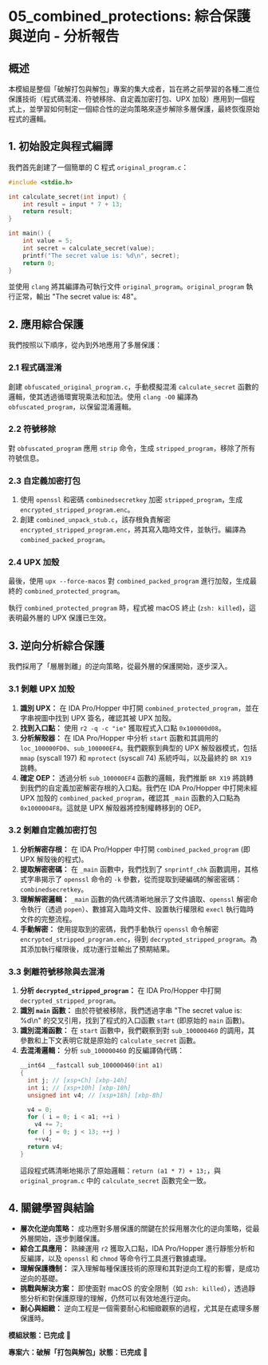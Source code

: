 # 05_combined_protections: 綜合保護與逆向 - 分析報告

## 概述
本模組是整個「破解打包與解包」專案的集大成者，旨在將之前學習的各種二進位保護技術（程式碼混淆、符號移除、自定義加密打包、UPX 加殼）應用到一個程式上，並學習如何制定一個綜合性的逆向策略來逐步解除多層保護，最終恢復原始程式的邏輯。

## 1. 初始設定與程式編譯

我們首先創建了一個簡單的 C 程式 `original_program.c`：

```c
#include <stdio.h>

int calculate_secret(int input) {
    int result = input * 7 + 13;
    return result;
}

int main() {
    int value = 5;
    int secret = calculate_secret(value);
    printf("The secret value is: %d\n", secret);
    return 0;
}
```

並使用 `clang` 將其編譯為可執行文件 `original_program`。`original_program` 執行正常，輸出 "The secret value is: 48"。

## 2. 應用綜合保護

我們按照以下順序，從內到外地應用了多層保護：

### 2.1 程式碼混淆

創建 `obfuscated_original_program.c`，手動模擬混淆 `calculate_secret` 函數的邏輯，使其透過循環實現乘法和加法。使用 `clang -O0` 編譯為 `obfuscated_program`，以保留混淆邏輯。

### 2.2 符號移除

對 `obfuscated_program` 應用 `strip` 命令，生成 `stripped_program`，移除了所有符號信息。

### 2.3 自定義加密打包

1.  使用 `openssl` 和密碼 `combinedsecretkey` 加密 `stripped_program`，生成 `encrypted_stripped_program.enc`。
2.  創建 `combined_unpack_stub.c`，該存根負責解密 `encrypted_stripped_program.enc`，將其寫入臨時文件，並執行。編譯為 `combined_packed_program`。

### 2.4 UPX 加殼

最後，使用 `upx --force-macos` 對 `combined_packed_program` 進行加殼，生成最終的 `combined_protected_program`。

執行 `combined_protected_program` 時，程式被 macOS 終止 (`zsh: killed`)，這表明最外層的 UPX 保護已生效。

## 3. 逆向分析綜合保護

我們採用了「層層剝離」的逆向策略，從最外層的保護開始，逐步深入。

### 3.1 剝離 UPX 加殼

1.  **識別 UPX：** 在 IDA Pro/Hopper 中打開 `combined_protected_program`，並在字串視圖中找到 UPX 簽名，確認其被 UPX 加殼。
2.  **找到入口點：** 使用 `r2 -q -c "ie"` 獲取程式入口點 `0x100000d08`。
3.  **分析解殼器：** 在 IDA Pro/Hopper 中分析 `start` 函數和其調用的 `loc_100000FD0`、`sub_100000EF4`。我們觀察到典型的 UPX 解殼器模式，包括 `mmap` (syscall 197) 和 `mprotect` (syscall 74) 系統呼叫，以及最終的 `BR X19` 跳轉。
4.  **確定 OEP：** 透過分析 `sub_100000EF4` 函數的邏輯，我們推斷 `BR X19` 將跳轉到我們的自定義加密解密存根的入口點。我們在 IDA Pro/Hopper 中打開未經 UPX 加殼的 `combined_packed_program`，確認其 `_main` 函數的入口點為 `0x1000004F8`。這就是 UPX 解殼器將控制權轉移到的 OEP。

### 3.2 剝離自定義加密打包

1.  **分析解密存根：** 在 IDA Pro/Hopper 中打開 `combined_packed_program` (即 UPX 解殼後的程式)。
2.  **提取解密密碼：** 在 `_main` 函數中，我們找到了 `snprintf_chk` 函數調用，其格式字串揭示了 `openssl` 命令的 `-k` 參數，從而提取到硬編碼的解密密碼：`combinedsecretkey`。
3.  **理解解密邏輯：** `_main` 函數的偽代碼清晰地展示了文件讀取、`openssl` 解密命令執行（透過 `popen`）、數據寫入臨時文件、設置執行權限和 `execl` 執行臨時文件的完整流程。
4.  **手動解密：** 使用提取到的密碼，我們手動執行 `openssl` 命令解密 `encrypted_stripped_program.enc`，得到 `decrypted_stripped_program`。為其添加執行權限後，成功運行並輸出了預期結果。

### 3.3 剝離符號移除與去混淆

1.  **分析 `decrypted_stripped_program`：** 在 IDA Pro/Hopper 中打開 `decrypted_stripped_program`。
2.  **識別 `main` 函數：** 由於符號被移除，我們透過字串 "The secret value is: %d\n" 的交叉引用，找到了程式的入口函數 `start` (即原始的 `main` 函數)。
3.  **識別混淆函數：** 在 `start` 函數中，我們觀察到對 `sub_100000460` 的調用，其參數和上下文表明它就是原始的 `calculate_secret` 函數。
4.  **去混淆邏輯：** 分析 `sub_100000460` 的反編譯偽代碼：
    ```c
    __int64 __fastcall sub_100000460(int a1)
    {
      int j; // [xsp+Ch] [xbp-14h]
      int i; // [xsp+10h] [xbp-10h]
      unsigned int v4; // [xsp+18h] [xbp-8h]

      v4 = 0;
      for ( i = 0; i < a1; ++i )
        v4 += 7;
      for ( j = 0; j < 13; ++j )
        ++v4;
      return v4;
    }
    ```
    這段程式碼清晰地揭示了原始邏輯：`return (a1 * 7) + 13;`，與 `original_program.c` 中的 `calculate_secret` 函數完全一致。

## 4. 關鍵學習與結論

*   **層次化逆向策略：** 成功應對多層保護的關鍵在於採用層次化的逆向策略，從最外層開始，逐步剝離保護。
*   **綜合工具應用：** 熟練運用 `r2` 獲取入口點，IDA Pro/Hopper 進行靜態分析和反編譯，以及 `openssl` 和 `chmod` 等命令行工具進行數據處理。
*   **理解保護機制：** 深入理解每種保護技術的原理和其對逆向工程的影響，是成功逆向的基礎。
*   **挑戰與解決方案：** 即使面對 macOS 的安全限制（如 `zsh: killed`），透過靜態分析和對保護原理的理解，仍然可以有效地進行逆向。
*   **耐心與細緻：** 逆向工程是一個需要耐心和細緻觀察的過程，尤其是在處理多層保護時。

**模組狀態：已完成** 🎉

**專案六：破解「打包與解包」狀態：已完成** 🎉

